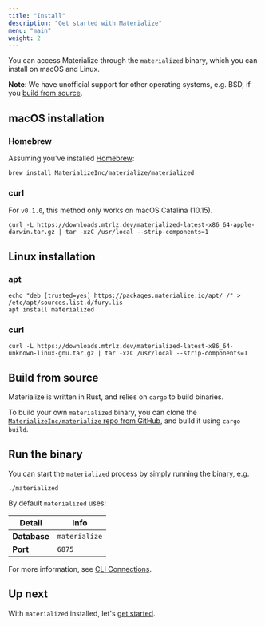 ```yaml
---
title: "Install"
description: "Get started with Materialize"
menu: "main"
weight: 2
---
```


You can access Materialize through the `materialized` binary, which you can install on macOS and Linux.

**Note**: We have unofficial support for other operating systems, e.g. BSD, if you [build from source](#build-from-source).

## macOS installation

### Homebrew

Assuming you've installed [Homebrew](https://brew.sh/):

```shell
brew install MaterializeInc/materialize/materialized
```

### curl

For `v0.1.0`, this method only works on macOS Catalina (10.15).

```shell
curl -L https://downloads.mtrlz.dev/materialized-latest-x86_64-apple-darwin.tar.gz | tar -xzC /usr/local --strip-components=1
```

## Linux installation

### apt

```shell
echo "deb [trusted=yes] https://packages.materialize.io/apt/ /" > /etc/apt/sources.list.d/fury.lis
apt install materialized
```

### curl
```shell
curl -L https://downloads.mtrlz.dev/materialized-latest-x86_64-unknown-linux-gnu.tar.gz | tar -xzC /usr/local --strip-components=1
```

## Build from source

Materialize is written in Rust, and relies on `cargo` to build binaries.

To build your own `materialized` binary, you can clone the [`MaterializeInc/materialize` repo from GitHub](https://github.com/materializeinc/materialize), and build it using `cargo build`.

## Run the binary

You can start the `materialized` process by simply running the binary, e.g.

```nofmt
./materialized
```

By default `materialized` uses:

Detail | Info
----------|------
**Database** | `materialize`
**Port** | `6875`

For more information, see [CLI Connections](../connect/cli/).

## Up next

With `materialized` installed, let's [get started](../get-started).
